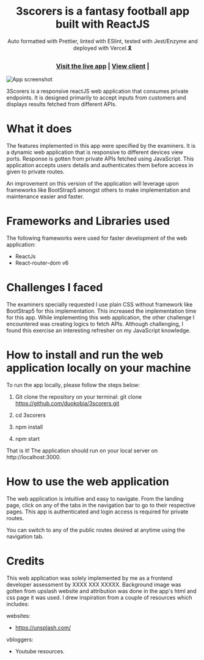 <h1 align="center">3scorers is a fantasy football app built with ReactJS</h1>

<div align="center">Auto formatted with Prettier, linted with ESlint, tested with Jest/Enzyme and deployed with Vercel.🎗</div>

<h3 align="center">
  <a href="3scorers-2jti7y4rc-duokobia.vercel.app/">Visit the live app</a> |
  <a href="https://github.com/duokobia/3scorers/tree/main">View client</a> |
</h3>

![App screenshot](3scorers-2jti7y4rc-duokobia.vercel.app)

3Scorers is a responsive reactJS web application that consumes private endpoints. It is designed primarily to accept inputs from customers and displays results fetched from different APIs.

# What it does

The features implemented in this app were specified by the examiners. It is a dynamic web application that is responsive to different devices view ports. Response is gotten from private APIs fetched using JavaScript. This application accepts users details and authenticates them before access in given to private routes.

An improvement on this version of the application will leverage upon frameworks like BootStrap5 amongst others to make implementation and maintenance easier and faster.

# Frameworks and Libraries used

The following frameworks were used for faster development of the web application:

- ReactJs
- React-router-dom v6

# Challenges I faced

The examiners specially requested I use plain CSS without framework like BootStrap5 for this implementation. This increased the implementation time for this app. While implementing this web application, the other challenge I encountered was creating logics to fetch APIs. Although challenging, I found this exercise an interesting refresher on my JavaScript knowledge.

# How to install and run the web application locally on your machine

To run the app locally, please follow the steps below:

1. Git clone the repository on your terminal:
   git clone https://github.com/duokobia/3scorers.git

2. cd 3scorers

3. npm install

4. npm start

That is it! The application should run on your local server on http://localhost:3000.

# How to use the web application

The web application is intuitive and easy to navigate. From the landing page, click on any of the tabs in the navigation bar to go to their respective pages. This app is authenticated and login access is required for private routes.

You can switch to any of the public routes desired at anytime using the navigation tab.

# Credits

This web application was solely implemented by me as a frontend developer assessment by XXXX XXX XXXXX. Background image was gotten from upslash website and attribution was done in the app's html and css page it was used. I drew inspiration from a couple of resources which includes:

websites:

- https://unsplash.com/

vbloggers:

- Youtube resources.
